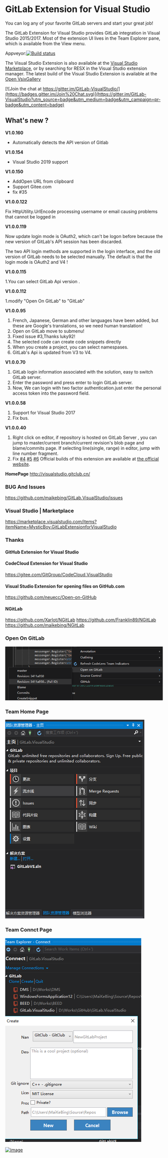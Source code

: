 # GitLab  Extension for Visual Studio

You can log any of your favorite GitLab servers and start your great job!

The GitLab Extension for Visual Studio provides GitLab integration in Visual Studio 2015/2017.
Most of the extension UI lives in the Team Explorer pane, which is available from the View menu.

Appveyor:[![Build status](https://ci.appveyor.com/api/projects/status/qb510idi1wca2vet/branch/master?svg=true)](https://ci.appveyor.com/project/MaiKeBing/gitlab-visualstudio/branch/master)

The Visual Studio Extension is also available at the [Visual Studio Marketplace](https://marketplace.visualstudio.com/items?itemName=MysticBoy.GitLabExtensionforVisualStudio), or by searching for RESX in the Visual Studio extension manager.
The latest build of the Visual Studio Extension is available at the [Open VsixGallery](http://vsixgallery.com/extension/54803a44-49e0-4935-bba4-7d7d91682273/)

[![Join the chat at https://gitter.im/GitLab-VisualStudio/](https://badges.gitter.im/Join%20Chat.svg)](https://gitter.im/GitLab-VisualStudio?utm_source=badge&utm_medium=badge&utm_campaign=pr-badge&utm_content=badge)




## What's new ?
**V1.0.160**

* Automatically detects the API version of Gitlab

**V1.0.154**

* Visual Studio 2019 support

**V1.0.150** 

   - AddOpen URL from clipboard
   - Support Gitee.com 
   - fix #35

**V1.0.0.122**

Fix HttpUtility.UrlEncode processing username or email causing problems that cannot be logged in

**V1.0.0.119**

Now update login mode is OAuth2, which can't be logon before because the new version of GitLab's API session has been discarded.

The two API login methods are supported in the login interface, and the old version of GitLab needs to be selected manually. The default is that the login mode is OAuth2 and V4 !


**V1.0.0.115**

1.You can select GitLab Api version .

**V1.0.0.112**

1.modify "Open On GitLab" to "GitLab"

**V1.0.0.95**

1. French, Japanese, German and other languages have been added, but these are Google's translations, so we need human translation!
2. Open on GitLab move to  submenu!
3. Fixed issue #3,Thanks luky92!
4. The selected code can create code snippets directly
5. When you create a project, you can select namespases.
6. GitLab's Api is updated from V3 to V4.


**V1.0.0.70**

1. GitLab login information associated with the solution, easy to switch GitLab server.
2. Enter the password and press enter to login GitLab server.
3. Now, We can login   with two  factor authentication.just enter the personal access token into the password field.

**V1.0.0.58** 

1. Support for Visual Studio 2017 
2. Fix bus.


**V1.0.0.40** 
 1. Right click on editor, if repository is hosted on GitLab Server , you can jump to master/current branch/current revision's blob page and blame/commits page. If selecting line(single, range) in editor, jump with line number fragment.
 2. Fix [#4](https://www.gitlab.com/maikebing/GitLab.VisualStudio/issues/4) [#5](https://www.gitlab.com/maikebing/GitLab.VisualStudio/issues/5) [#6](https://www.gitlab.com/maikebing/GitLab.VisualStudio/issues/6)
Official builds of this extension are available at [the official website](http://visualstudio.gitclub.cn).

**HomePage**
 http://visualstudio.gitclub.cn/

### BUG And Issues

https://github.com/maikebing/GitLab.VisualStudio/issues

###    Visual Studio    |   Marketplace
https://marketplace.visualstudio.com/items?itemName=MysticBoy.GitLabExtensionforVisualStudio

### Thanks

####  GitHub Extension for Visual Studio

####  CodeCloud Extension for  Visual Studio

https://gitee.com/GitGroup/CodeCloud.VisualStudio

#### Visual Studio Extension for opening files on GitHub.com
https://github.com/neuecc/Open-on-GitHub 

#### NGitLab
https://github.com/Xarlot/NGitLab
https://github.com/Franklin89/NGitLab
https://github.com/maikebing/NGitLab



### Open On GitLab

![image](./docs/images/OpenOnGitLab.png)
###  Team Home Page

![image](./docs/images/TeamHome.PNG)

### Team Connct Page
![image](./docs/images/TeamConnect.PNG)

[![image](http://s07.flagcounter.com/map/7uzT/size_s/txt_000000/border_CCCCCC/pageviews_0/viewers_0/flags_0/)](http://info.flagcounter.com/7uzT)

